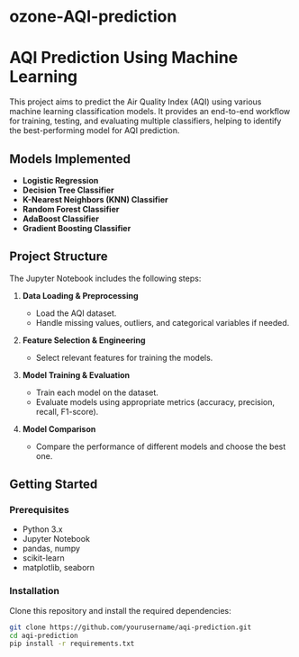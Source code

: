 # ozone-AQI-prediction

# AQI Prediction Using Machine Learning

This project aims to predict the Air Quality Index (AQI) using various machine learning classification models. It provides an end-to-end workflow for training, testing, and evaluating multiple classifiers, helping to identify the best-performing model for AQI prediction.

## Models Implemented

- **Logistic Regression**
- **Decision Tree Classifier**
- **K-Nearest Neighbors (KNN) Classifier**
- **Random Forest Classifier**
- **AdaBoost Classifier**
- **Gradient Boosting Classifier**

## Project Structure

The Jupyter Notebook includes the following steps:

1. **Data Loading & Preprocessing**  
   - Load the AQI dataset.
   - Handle missing values, outliers, and categorical variables if needed.

2. **Feature Selection & Engineering**  
   - Select relevant features for training the models.

3. **Model Training & Evaluation**  
   - Train each model on the dataset.
   - Evaluate models using appropriate metrics (accuracy, precision, recall, F1-score).

4. **Model Comparison**  
   - Compare the performance of different models and choose the best one.

## Getting Started

### Prerequisites

- Python 3.x
- Jupyter Notebook
- pandas, numpy
- scikit-learn
- matplotlib, seaborn

### Installation

Clone this repository and install the required dependencies:

```bash
git clone https://github.com/yourusername/aqi-prediction.git
cd aqi-prediction
pip install -r requirements.txt

